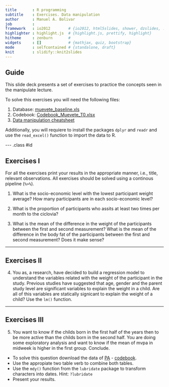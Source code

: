 ```yaml
---
title       : R programming
subtitle    : Exercises. Data manipulation
author      : Manuel A. Bolivar
job         : 
framework   : io2012        # {io2012, html5slides, shower, dzslides, ...}
highlighter : highlight.js  # {highlight.js, prettify, highlight}
hitheme     : zenburn       # 
widgets     : []            # {mathjax, quiz, bootstrap}
mode        : selfcontained # {standalone, draft}
knit        : slidify::knit2slides
---
```





<style>
em {
  font-style: italic
}
strong {
  font-weight: bold;
}
</style>


## Guide

This slide deck presents a set of exercises to practice the concepts seen in the manipulate lecture.

To solve this exercises you will need the following files:
  1. Database: [muevete_baseline.xls](https://github.com/mabolivar/R-course/blob/master/data/muevete_baseline.xls)
  2. Codebook: [Codebook_Muevete_T0.xlsx](https://github.com/mabolivar/R-course/blob/master/data/Codebook_Muevete_T0.xlsx)
  3. [Data manipulation cheatsheet](https://www.rstudio.com/wp-content/uploads/2015/02/data-wrangling-cheatsheet.pdf)

Additionally, you will requiere to install the packages `dplyr` and `readr` and use the `read_excel()` function to import the data to R.

--- .class #id 

## Exercises I

For all the exercises print your results in the appropriate manner, i.e., title, relevant observations. All exercises should be solved using a continous pipeline (`%>%`).

1. What is the socio-economic level with the lowest participant weight average? How many participants are in each socio-economic level? 



2. What is the proportion of participants who assits at least two times per month to the ciclovia?

3. What is the mean of the difference in the weight of the participants between the first and second measurement?
What is the mean of the difference in the body fat of the participants between the first and second measurement? Does it make sense? 

---

## Exercises II

4. You as, a research, have decided to build a regression model to understand the variables related with the weight of the participant in the study. Previous studies have suggested that age, gender and the parent study level are significant variables to explain the weight in a child. Are all of this variables are statically signicant to explain the weight of a child? Use the `lm()` function.

---

## Exercises III

5. You want to know if the childs born in the first half of the years then to be more active than the childs born in the second half. You are doing some exploratory analysis and want to know if the mean of mvpa in midweek is higher in the first group. Conclude.
  + To solve this question download the data of [PA](https://github.com/mabolivar/R-course/blob/master/data/COL%20PA%20MARA.csv) - [codebook](https://github.com/mabolivar/R-course/blob/master/data/codebook_MARA.txt).
  + Use the appropiate two table verb to combine both tables.
  + Use the `mdy()` function from the `lubridate` package to transform characters into dates. Hint: `?lubridate`
  + Present your results.






